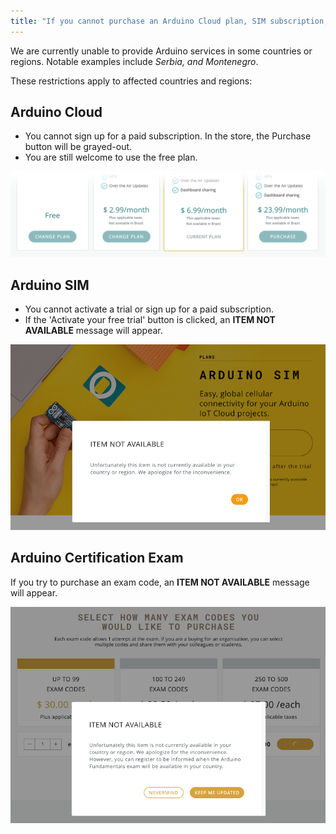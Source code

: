 ```yaml
---
title: "If you cannot purchase an Arduino Cloud plan, SIM subscription, or certification exam"
---
```


We are currently unable to provide Arduino services in some countries or regions. Notable examples include _Serbia, and Montenegro_.

These restrictions apply to affected countries and regions:

## Arduino Cloud

* You cannot sign up for a paid subscription. In the store, the Purchase button will be grayed-out.
* You are still welcome to use the free plan.

 ![Purchase option is grayed out](img/purchase-option-is-grayed-out.png)

## Arduino SIM

* You cannot activate a trial or sign up for a paid subscription.
* If the 'Activate your free trial' button is clicked, an **ITEM NOT AVAILABLE** message will appear.

![Pop-up window when signing clicking 'Activate your free trial': "ITEM NOT AVAILABLE: Unfortunately this item is not currently available in your country or region. We apologize for the inconvenience."](img/item-not-available-in-your-country-SIM.png)

## Arduino Certification Exam

If you try to purchase an exam code, an **ITEM NOT AVAILABLE** message will appear.

![Pop-up window when attempting to purchase the exam: "ITEM NOT AVAILABLE: Unfortunately this item is not currently available in your country or region. We apologize for the inconvenience."](img/item-not-available-in-your-country-exam.png)
